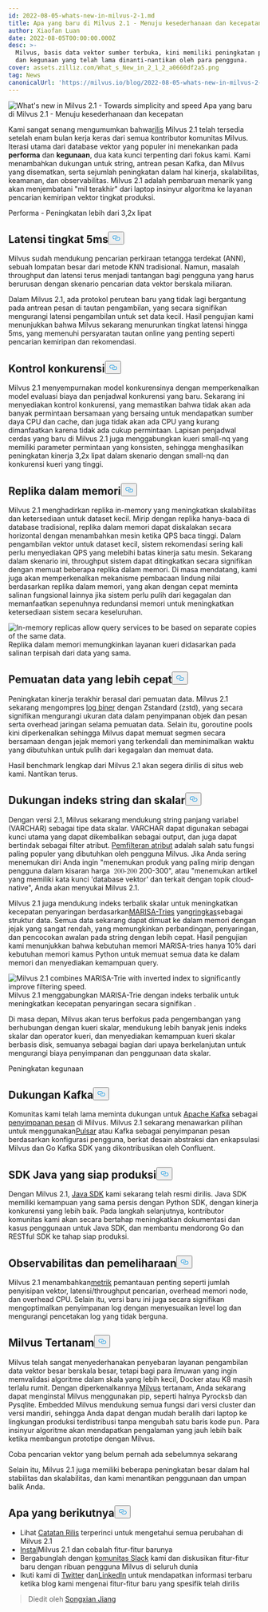 ```yaml
---
id: 2022-08-05-whats-new-in-milvus-2-1.md
title: Apa yang baru di Milvus 2.1 - Menuju kesederhanaan dan kecepatan
author: Xiaofan Luan
date: 2022-08-05T00:00:00.000Z
desc: >-
  Milvus, basis data vektor sumber terbuka, kini memiliki peningkatan performa
  dan kegunaan yang telah lama dinanti-nantikan oleh para pengguna.
cover: assets.zilliz.com/What_s_New_in_2_1_2_a0660df2a5.png
tag: News
canonicalUrl: 'https://milvus.io/blog/2022-08-05-whats-new-in-milvus-2-1.md'
---
```

<p>
  
   <span class="img-wrapper"> <img translate="no" src="https://assets.zilliz.com/What_s_New_in_2_1_2_a0660df2a5.png" alt="What's new in Milvus 2.1 - Towards simplicity and speed" class="doc-image" id="what's-new-in-milvus-2.1---towards-simplicity-and-speed" />
   </span> <span class="img-wrapper"> <span>Apa yang baru di Milvus 2.1 - Menuju kesederhanaan dan kecepatan</span> </span></p>
<p>Kami sangat senang mengumumkan bahwa<a href="https://milvus.io/docs/v2.1.x/release_notes.md">rilis</a> Milvus 2.1 telah tersedia setelah enam bulan kerja keras dari semua kontributor komunitas Milvus. Iterasi utama dari database vektor yang populer ini menekankan pada <strong>performa</strong> dan <strong>kegunaan</strong>, dua kata kunci terpenting dari fokus kami. Kami menambahkan dukungan untuk string, antrean pesan Kafka, dan Milvus yang disematkan, serta sejumlah peningkatan dalam hal kinerja, skalabilitas, keamanan, dan observabilitas. Milvus 2.1 adalah pembaruan menarik yang akan menjembatani "mil terakhir" dari laptop insinyur algoritma ke layanan pencarian kemiripan vektor tingkat produksi.</p>
<custom-h1>Performa - Peningkatan lebih dari 3,2x lipat</custom-h1><h2 id="5ms-level-latency" class="common-anchor-header">Latensi tingkat 5ms<button data-href="#5ms-level-latency" class="anchor-icon" translate="no">
      <svg translate="no"
        aria-hidden="true"
        focusable="false"
        height="20"
        version="1.1"
        viewBox="0 0 16 16"
        width="16"
      >
        <path
          fill="#0092E4"
          fill-rule="evenodd"
          d="M4 9h1v1H4c-1.5 0-3-1.69-3-3.5S2.55 3 4 3h4c1.45 0 3 1.69 3 3.5 0 1.41-.91 2.72-2 3.25V8.59c.58-.45 1-1.27 1-2.09C10 5.22 8.98 4 8 4H4c-.98 0-2 1.22-2 2.5S3 9 4 9zm9-3h-1v1h1c1 0 2 1.22 2 2.5S13.98 12 13 12H9c-.98 0-2-1.22-2-2.5 0-.83.42-1.64 1-2.09V6.25c-1.09.53-2 1.84-2 3.25C6 11.31 7.55 13 9 13h4c1.45 0 3-1.69 3-3.5S14.5 6 13 6z"
        ></path>
      </svg>
    </button></h2><p>Milvus sudah mendukung pencarian perkiraan tetangga terdekat (ANN), sebuah lompatan besar dari metode KNN tradisional. Namun, masalah throughput dan latensi terus menjadi tantangan bagi pengguna yang harus berurusan dengan skenario pencarian data vektor berskala miliaran.</p>
<p>Dalam Milvus 2.1, ada protokol perutean baru yang tidak lagi bergantung pada antrean pesan di tautan pengambilan, yang secara signifikan mengurangi latensi pengambilan untuk set data kecil. Hasil pengujian kami menunjukkan bahwa Milvus sekarang menurunkan tingkat latensi hingga 5ms, yang memenuhi persyaratan tautan online yang penting seperti pencarian kemiripan dan rekomendasi.</p>
<h2 id="Concurrency-control" class="common-anchor-header">Kontrol konkurensi<button data-href="#Concurrency-control" class="anchor-icon" translate="no">
      <svg translate="no"
        aria-hidden="true"
        focusable="false"
        height="20"
        version="1.1"
        viewBox="0 0 16 16"
        width="16"
      >
        <path
          fill="#0092E4"
          fill-rule="evenodd"
          d="M4 9h1v1H4c-1.5 0-3-1.69-3-3.5S2.55 3 4 3h4c1.45 0 3 1.69 3 3.5 0 1.41-.91 2.72-2 3.25V8.59c.58-.45 1-1.27 1-2.09C10 5.22 8.98 4 8 4H4c-.98 0-2 1.22-2 2.5S3 9 4 9zm9-3h-1v1h1c1 0 2 1.22 2 2.5S13.98 12 13 12H9c-.98 0-2-1.22-2-2.5 0-.83.42-1.64 1-2.09V6.25c-1.09.53-2 1.84-2 3.25C6 11.31 7.55 13 9 13h4c1.45 0 3-1.69 3-3.5S14.5 6 13 6z"
        ></path>
      </svg>
    </button></h2><p>Milvus 2.1 menyempurnakan model konkurensinya dengan memperkenalkan model evaluasi biaya dan penjadwal konkurensi yang baru. Sekarang ini menyediakan kontrol konkurensi, yang memastikan bahwa tidak akan ada banyak permintaan bersamaan yang bersaing untuk mendapatkan sumber daya CPU dan cache, dan juga tidak akan ada CPU yang kurang dimanfaatkan karena tidak ada cukup permintaan. Lapisan penjadwal cerdas yang baru di Milvus 2.1 juga menggabungkan kueri small-nq yang memiliki parameter permintaan yang konsisten, sehingga menghasilkan peningkatan kinerja 3,2x lipat dalam skenario dengan small-nq dan konkurensi kueri yang tinggi.</p>
<h2 id="In-memory-replicas" class="common-anchor-header">Replika dalam memori<button data-href="#In-memory-replicas" class="anchor-icon" translate="no">
      <svg translate="no"
        aria-hidden="true"
        focusable="false"
        height="20"
        version="1.1"
        viewBox="0 0 16 16"
        width="16"
      >
        <path
          fill="#0092E4"
          fill-rule="evenodd"
          d="M4 9h1v1H4c-1.5 0-3-1.69-3-3.5S2.55 3 4 3h4c1.45 0 3 1.69 3 3.5 0 1.41-.91 2.72-2 3.25V8.59c.58-.45 1-1.27 1-2.09C10 5.22 8.98 4 8 4H4c-.98 0-2 1.22-2 2.5S3 9 4 9zm9-3h-1v1h1c1 0 2 1.22 2 2.5S13.98 12 13 12H9c-.98 0-2-1.22-2-2.5 0-.83.42-1.64 1-2.09V6.25c-1.09.53-2 1.84-2 3.25C6 11.31 7.55 13 9 13h4c1.45 0 3-1.69 3-3.5S14.5 6 13 6z"
        ></path>
      </svg>
    </button></h2><p>Milvus 2.1 menghadirkan replika in-memory yang meningkatkan skalabilitas dan ketersediaan untuk dataset kecil. Mirip dengan replika hanya-baca di database tradisional, replika dalam memori dapat diskalakan secara horizontal dengan menambahkan mesin ketika QPS baca tinggi. Dalam pengambilan vektor untuk dataset kecil, sistem rekomendasi sering kali perlu menyediakan QPS yang melebihi batas kinerja satu mesin. Sekarang dalam skenario ini, throughput sistem dapat ditingkatkan secara signifikan dengan memuat beberapa replika dalam memori. Di masa mendatang, kami juga akan memperkenalkan mekanisme pembacaan lindung nilai berdasarkan replika dalam memori, yang akan dengan cepat meminta salinan fungsional lainnya jika sistem perlu pulih dari kegagalan dan memanfaatkan sepenuhnya redundansi memori untuk meningkatkan ketersediaan sistem secara keseluruhan.</p>
<p>
  
   <span class="img-wrapper"> <img translate="no" src="https://assets.zilliz.com/What_s_New_in_Milvus_2_1_Figure_1_excalidraw_1f7fe3c998.png" alt="In-memory replicas allow query services to be based on separate
copies of the same data." class="doc-image" id="in-memory-replicas-allow-query-services-to-be-based-on-separate-copies-of-the-same-data." />
   </span> <span class="img-wrapper"> <span>Replika dalam memori memungkinkan layanan kueri didasarkan pada salinan terpisah dari data yang sama.</span> </span></p>
<h2 id="Faster-data-loading" class="common-anchor-header">Pemuatan data yang lebih cepat<button data-href="#Faster-data-loading" class="anchor-icon" translate="no">
      <svg translate="no"
        aria-hidden="true"
        focusable="false"
        height="20"
        version="1.1"
        viewBox="0 0 16 16"
        width="16"
      >
        <path
          fill="#0092E4"
          fill-rule="evenodd"
          d="M4 9h1v1H4c-1.5 0-3-1.69-3-3.5S2.55 3 4 3h4c1.45 0 3 1.69 3 3.5 0 1.41-.91 2.72-2 3.25V8.59c.58-.45 1-1.27 1-2.09C10 5.22 8.98 4 8 4H4c-.98 0-2 1.22-2 2.5S3 9 4 9zm9-3h-1v1h1c1 0 2 1.22 2 2.5S13.98 12 13 12H9c-.98 0-2-1.22-2-2.5 0-.83.42-1.64 1-2.09V6.25c-1.09.53-2 1.84-2 3.25C6 11.31 7.55 13 9 13h4c1.45 0 3-1.69 3-3.5S14.5 6 13 6z"
        ></path>
      </svg>
    </button></h2><p>Peningkatan kinerja terakhir berasal dari pemuatan data. Milvus 2.1 sekarang mengompres <a href="https://milvus.io/docs/v2.1.x/glossary.md#Log-snapshot">log biner</a> dengan Zstandard (zstd), yang secara signifikan mengurangi ukuran data dalam penyimpanan objek dan pesan serta overhead jaringan selama pemuatan data. Selain itu, goroutine pools kini diperkenalkan sehingga Milvus dapat memuat segmen secara bersamaan dengan jejak memori yang terkendali dan meminimalkan waktu yang dibutuhkan untuk pulih dari kegagalan dan memuat data.</p>
<p>Hasil benchmark lengkap dari Milvus 2.1 akan segera dirilis di situs web kami. Nantikan terus.</p>
<h2 id="String-and-scalar-index-support" class="common-anchor-header">Dukungan indeks string dan skalar<button data-href="#String-and-scalar-index-support" class="anchor-icon" translate="no">
      <svg translate="no"
        aria-hidden="true"
        focusable="false"
        height="20"
        version="1.1"
        viewBox="0 0 16 16"
        width="16"
      >
        <path
          fill="#0092E4"
          fill-rule="evenodd"
          d="M4 9h1v1H4c-1.5 0-3-1.69-3-3.5S2.55 3 4 3h4c1.45 0 3 1.69 3 3.5 0 1.41-.91 2.72-2 3.25V8.59c.58-.45 1-1.27 1-2.09C10 5.22 8.98 4 8 4H4c-.98 0-2 1.22-2 2.5S3 9 4 9zm9-3h-1v1h1c1 0 2 1.22 2 2.5S13.98 12 13 12H9c-.98 0-2-1.22-2-2.5 0-.83.42-1.64 1-2.09V6.25c-1.09.53-2 1.84-2 3.25C6 11.31 7.55 13 9 13h4c1.45 0 3-1.69 3-3.5S14.5 6 13 6z"
        ></path>
      </svg>
    </button></h2><p>Dengan versi 2.1, Milvus sekarang mendukung string panjang variabel (VARCHAR) sebagai tipe data skalar. VARCHAR dapat digunakan sebagai kunci utama yang dapat dikembalikan sebagai output, dan juga dapat bertindak sebagai filter atribut. <a href="https://milvus.io/docs/v2.1.x/hybridsearch.md">Pemfilteran atribut</a> adalah salah satu fungsi paling populer yang dibutuhkan oleh pengguna Milvus. Jika Anda sering menemukan diri Anda ingin &quot;menemukan produk yang paling mirip dengan pengguna dalam kisaran harga <span class="katex"><span class="katex-mathml"><math xmlns="http://www.w3.org/1998/Math/MathML"><semantics><mrow><mo>200-200</mo></mrow><annotation encoding="application/x-tex">-</annotation></semantics></math></span><span class="katex-html" aria-hidden="true"><span class="base"><span class="strut" style="height:0.7278em;vertical-align:-0.0833em;"></span><span class="mord">200-300</span></span></span></span>&quot;, atau &quot;menemukan artikel yang memiliki kata kunci 'database vektor' dan terkait dengan topik cloud-native&quot;, Anda akan menyukai Milvus 2.1.</p>
<p>Milvus 2.1 juga mendukung indeks terbalik skalar untuk meningkatkan kecepatan penyaringan berdasarkan<a href="https://github.com/s-yata/marisa-trie">MARISA-Tries</a> yang<a href="https://www.cs.le.ac.uk/people/ond1/XMLcomp/confersWEA06_LOUDS.pdf">ringkas</a>sebagai struktur data. Semua data sekarang dapat dimuat ke dalam memori dengan jejak yang sangat rendah, yang memungkinkan perbandingan, penyaringan, dan pencocokan awalan pada string dengan lebih cepat. Hasil pengujian kami menunjukkan bahwa kebutuhan memori MARISA-tries hanya 10% dari kebutuhan memori kamus Python untuk memuat semua data ke dalam memori dan menyediakan kemampuan query.</p>
<p>
  
   <span class="img-wrapper"> <img translate="no" src="https://assets.zilliz.com/What_s_new_in_Milvus_Figure_2_excalidraw_a1149aca96.png" alt="Milvus 2.1 combines MARISA-Trie with inverted index to significantly improve filtering speed." class="doc-image" id="milvus-2.1-combines-marisa-trie-with-inverted-index-to-significantly-improve-filtering-speed." />
   </span> <span class="img-wrapper"> <span>Milvus 2.1 menggabungkan MARISA-Trie dengan indeks terbalik untuk meningkatkan kecepatan penyaringan secara signifikan</span> </span>.</p>
<p>Di masa depan, Milvus akan terus berfokus pada pengembangan yang berhubungan dengan kueri skalar, mendukung lebih banyak jenis indeks skalar dan operator kueri, dan menyediakan kemampuan kueri skalar berbasis disk, semuanya sebagai bagian dari upaya berkelanjutan untuk mengurangi biaya penyimpanan dan penggunaan data skalar.</p>
<custom-h1>Peningkatan kegunaan</custom-h1><h2 id="Kafka-support" class="common-anchor-header">Dukungan Kafka<button data-href="#Kafka-support" class="anchor-icon" translate="no">
      <svg translate="no"
        aria-hidden="true"
        focusable="false"
        height="20"
        version="1.1"
        viewBox="0 0 16 16"
        width="16"
      >
        <path
          fill="#0092E4"
          fill-rule="evenodd"
          d="M4 9h1v1H4c-1.5 0-3-1.69-3-3.5S2.55 3 4 3h4c1.45 0 3 1.69 3 3.5 0 1.41-.91 2.72-2 3.25V8.59c.58-.45 1-1.27 1-2.09C10 5.22 8.98 4 8 4H4c-.98 0-2 1.22-2 2.5S3 9 4 9zm9-3h-1v1h1c1 0 2 1.22 2 2.5S13.98 12 13 12H9c-.98 0-2-1.22-2-2.5 0-.83.42-1.64 1-2.09V6.25c-1.09.53-2 1.84-2 3.25C6 11.31 7.55 13 9 13h4c1.45 0 3-1.69 3-3.5S14.5 6 13 6z"
        ></path>
      </svg>
    </button></h2><p>Komunitas kami telah lama meminta dukungan untuk <a href="https://kafka.apache.org">Apache Kafka</a> sebagai <a href="https://milvus.io/docs/v2.1.x/deploy_pulsar.md">penyimpanan pesan</a> di Milvus. Milvus 2.1 sekarang menawarkan pilihan untuk menggunakan<a href="https://pulsar.apache.org">Pulsar</a> atau Kafka sebagai penyimpanan pesan berdasarkan konfigurasi pengguna, berkat desain abstraksi dan enkapsulasi Milvus dan Go Kafka SDK yang dikontribusikan oleh Confluent.</p>
<h2 id="Production-ready-Java-SDK" class="common-anchor-header">SDK Java yang siap produksi<button data-href="#Production-ready-Java-SDK" class="anchor-icon" translate="no">
      <svg translate="no"
        aria-hidden="true"
        focusable="false"
        height="20"
        version="1.1"
        viewBox="0 0 16 16"
        width="16"
      >
        <path
          fill="#0092E4"
          fill-rule="evenodd"
          d="M4 9h1v1H4c-1.5 0-3-1.69-3-3.5S2.55 3 4 3h4c1.45 0 3 1.69 3 3.5 0 1.41-.91 2.72-2 3.25V8.59c.58-.45 1-1.27 1-2.09C10 5.22 8.98 4 8 4H4c-.98 0-2 1.22-2 2.5S3 9 4 9zm9-3h-1v1h1c1 0 2 1.22 2 2.5S13.98 12 13 12H9c-.98 0-2-1.22-2-2.5 0-.83.42-1.64 1-2.09V6.25c-1.09.53-2 1.84-2 3.25C6 11.31 7.55 13 9 13h4c1.45 0 3-1.69 3-3.5S14.5 6 13 6z"
        ></path>
      </svg>
    </button></h2><p>Dengan Milvus 2.1, <a href="https://github.com/milvus-io/milvus-sdk-java">Java SDK</a> kami sekarang telah resmi dirilis. Java SDK memiliki kemampuan yang sama persis dengan Python SDK, dengan kinerja konkurensi yang lebih baik. Pada langkah selanjutnya, kontributor komunitas kami akan secara bertahap meningkatkan dokumentasi dan kasus penggunaan untuk Java SDK, dan membantu mendorong Go dan RESTful SDK ke tahap siap produksi.</p>
<h2 id="Observability-and-maintainability" class="common-anchor-header">Observabilitas dan pemeliharaan<button data-href="#Observability-and-maintainability" class="anchor-icon" translate="no">
      <svg translate="no"
        aria-hidden="true"
        focusable="false"
        height="20"
        version="1.1"
        viewBox="0 0 16 16"
        width="16"
      >
        <path
          fill="#0092E4"
          fill-rule="evenodd"
          d="M4 9h1v1H4c-1.5 0-3-1.69-3-3.5S2.55 3 4 3h4c1.45 0 3 1.69 3 3.5 0 1.41-.91 2.72-2 3.25V8.59c.58-.45 1-1.27 1-2.09C10 5.22 8.98 4 8 4H4c-.98 0-2 1.22-2 2.5S3 9 4 9zm9-3h-1v1h1c1 0 2 1.22 2 2.5S13.98 12 13 12H9c-.98 0-2-1.22-2-2.5 0-.83.42-1.64 1-2.09V6.25c-1.09.53-2 1.84-2 3.25C6 11.31 7.55 13 9 13h4c1.45 0 3-1.69 3-3.5S14.5 6 13 6z"
        ></path>
      </svg>
    </button></h2><p>Milvus 2.1 menambahkan<a href="https://milvus.io/docs/v2.1.x/metrics_dashboard.md">metrik</a> pemantauan penting seperti jumlah penyisipan vektor, latensi/throughput pencarian, overhead memori node, dan overhead CPU. Selain itu, versi baru ini juga secara signifikan mengoptimalkan penyimpanan log dengan menyesuaikan level log dan mengurangi pencetakan log yang tidak berguna.</p>
<h2 id="Embedded-Milvus" class="common-anchor-header">Milvus Tertanam<button data-href="#Embedded-Milvus" class="anchor-icon" translate="no">
      <svg translate="no"
        aria-hidden="true"
        focusable="false"
        height="20"
        version="1.1"
        viewBox="0 0 16 16"
        width="16"
      >
        <path
          fill="#0092E4"
          fill-rule="evenodd"
          d="M4 9h1v1H4c-1.5 0-3-1.69-3-3.5S2.55 3 4 3h4c1.45 0 3 1.69 3 3.5 0 1.41-.91 2.72-2 3.25V8.59c.58-.45 1-1.27 1-2.09C10 5.22 8.98 4 8 4H4c-.98 0-2 1.22-2 2.5S3 9 4 9zm9-3h-1v1h1c1 0 2 1.22 2 2.5S13.98 12 13 12H9c-.98 0-2-1.22-2-2.5 0-.83.42-1.64 1-2.09V6.25c-1.09.53-2 1.84-2 3.25C6 11.31 7.55 13 9 13h4c1.45 0 3-1.69 3-3.5S14.5 6 13 6z"
        ></path>
      </svg>
    </button></h2><p>Milvus telah sangat menyederhanakan penyebaran layanan pengambilan data vektor besar berskala besar, tetapi bagi para ilmuwan yang ingin memvalidasi algoritme dalam skala yang lebih kecil, Docker atau K8 masih terlalu rumit. Dengan diperkenalkannya <a href="https://github.com/milvus-io/embd-milvus">Milvus</a> tertanam, Anda sekarang dapat menginstal Milvus menggunakan pip, seperti halnya Pyrocksb dan Pysqlite. Embedded Milvus mendukung semua fungsi dari versi cluster dan versi mandiri, sehingga Anda dapat dengan mudah beralih dari laptop ke lingkungan produksi terdistribusi tanpa mengubah satu baris kode pun. Para insinyur algoritme akan mendapatkan pengalaman yang jauh lebih baik ketika membangun prototipe dengan Milvus.</p>
<custom-h1>Coba pencarian vektor yang belum pernah ada sebelumnya sekarang</custom-h1><p>Selain itu, Milvus 2.1 juga memiliki beberapa peningkatan besar dalam hal stabilitas dan skalabilitas, dan kami menantikan penggunaan dan umpan balik Anda.</p>
<h2 id="Whats-next" class="common-anchor-header">Apa yang berikutnya<button data-href="#Whats-next" class="anchor-icon" translate="no">
      <svg translate="no"
        aria-hidden="true"
        focusable="false"
        height="20"
        version="1.1"
        viewBox="0 0 16 16"
        width="16"
      >
        <path
          fill="#0092E4"
          fill-rule="evenodd"
          d="M4 9h1v1H4c-1.5 0-3-1.69-3-3.5S2.55 3 4 3h4c1.45 0 3 1.69 3 3.5 0 1.41-.91 2.72-2 3.25V8.59c.58-.45 1-1.27 1-2.09C10 5.22 8.98 4 8 4H4c-.98 0-2 1.22-2 2.5S3 9 4 9zm9-3h-1v1h1c1 0 2 1.22 2 2.5S13.98 12 13 12H9c-.98 0-2-1.22-2-2.5 0-.83.42-1.64 1-2.09V6.25c-1.09.53-2 1.84-2 3.25C6 11.31 7.55 13 9 13h4c1.45 0 3-1.69 3-3.5S14.5 6 13 6z"
        ></path>
      </svg>
    </button></h2><ul>
<li>Lihat <a href="https://milvus.io/docs/v2.1.x/release_notes.md">Catatan Rilis</a> terperinci untuk mengetahui semua perubahan di Milvus 2.1</li>
<li><a href="https://milvus.io/docs/v2.1.x/install_standalone-docker.md">Instal</a>Milvus 2.1 dan cobalah fitur-fitur barunya</li>
<li>Bergabunglah dengan <a href="https://slack.milvus.io/">komunitas Slack</a> kami dan diskusikan fitur-fitur baru dengan ribuan pengguna Milvus di seluruh dunia</li>
<li>Ikuti kami di <a href="https://twitter.com/milvusio">Twitter</a> dan<a href="https://www.linkedin.com/company/the-milvus-project">LinkedIn</a> untuk mendapatkan informasi terbaru ketika blog kami mengenai fitur-fitur baru yang spesifik telah dirilis</li>
</ul>
<blockquote>
<p>Diedit oleh <a href="https://github.com/songxianj">Songxian Jiang</a></p>
</blockquote>
